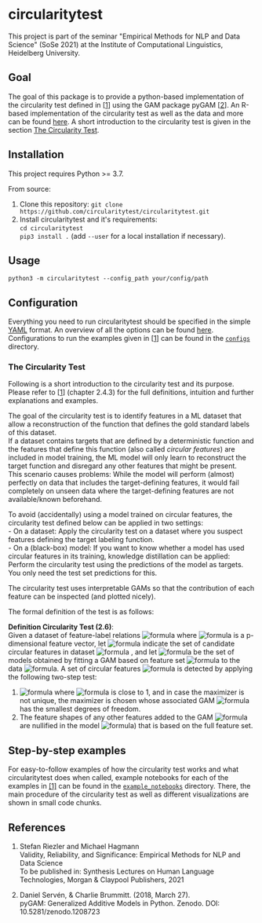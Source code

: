 # circularitytest

This project is part of the seminar "Empirical Methods for NLP and Data Science" (SoSe 2021) at the Institute of Computational Linguistics,
Heidelberg University.

## Goal

The goal of this package is to provide a python-based implementation of the circularity test defined in [[1](#references)]
using the GAM package pyGAM [[2](#references)]. 
An R-based implementation of the circularity test as well as the data and more can be found 
[here](https://www.cl.uni-heidelberg.de/statnlpgroup/empirical_methods/). 
A short introduction to the circularity test is given in the section [The Circularity Test](#the-circularity-test).



## Installation

This project requires Python >= 3.7.

From source: 

  1. Clone this repository:
  `git clone https://github.com/circularitytest/circularitytest.git`
  2. Install circularitytest and it's requirements:\
  `cd circularitytest`\
  `pip3 install .` (add `--user` for a local installation if necessary).


## Usage

`python3 -m circularitytest --config_path your/config/path`



## Configuration

Everything you need to run circularitytest should be specified in the simple [YAML](http://yaml.org/) format. 
An overview of all the options can be found [here](#configs/README.md). \
Configurations to run the examples given in [[1](#References)] can be found in the [`configs`](#configs) directory.


### The Circularity Test

Following is a short introduction to the circularity test and its purpose.
Please refer to [[1](#references)] (chapter 2.4.3) for the full definitions, intuition and further explanations 
and examples.

The goal of the circularity test is to identify features in a ML dataset
that allow a reconstruction of the function that defines the gold standard labels of this dataset. \
If a dataset contains targets that are defined by a deterministic function and the features that define this function (also called *circular features*)
are included in model training, the ML model will only learn to reconstruct the target function and disregard any other features that might be present. \
This scenario causes problems: While the model will perform (almost) perfectly on data that includes the target-defining
features, it would fail completely on unseen data where the target-defining features are not available/known beforehand.

To avoid (accidentally) using a model trained on circular features, the circularity test defined below can 
be applied in two settings: \
    - On a dataset: Apply the circularity test on a dataset where you suspect features defining the target labeling function. \
    - On a (black-box) model: If you want to know whether a model has used circular features in its training, knowledge
    distillation can be applied: Perform the circularity test using the predictions of the model as targets. You only need 
    the test set predictions for this.
    
The circularity test uses interpretable GAMs so that the contribution of each feature can be inspected (and plotted nicely).

The formal definition of the test is as follows: 

**Definition Circularity Test (2.6)**: \
Given a dataset of feature-label relations 
![formula](https://render.githubusercontent.com/render/math?math=D=\{(x^{n},y^{n})\}^{N}_{n=1})
 where
![formula](https://render.githubusercontent.com/render/math?math=x^{n}=(x_1,x_2,...,x_p))
 is a p-dimensional feature vector, let 
![formula](https://render.githubusercontent.com/render/math?math=C%20\subseteq%20P(\{1,...,p\}))
 indicate the set of candidate circular features in dataset ![formula](https://render.githubusercontent.com/render/math?math=D)
 , and let
![formula](https://render.githubusercontent.com/render/math?math=M:=\{\mu_c:c\in%20C\})
be the set of models obtained by fitting a GAM based on feature set 
![formula](https://render.githubusercontent.com/render/math?math=c)
to the data 
![formula](https://render.githubusercontent.com/render/math?math=D).
 A set of circular features
![formula](https://render.githubusercontent.com/render/math?math=c*)
is detected by applying the following two-step test:
1. ![formula](https://render.githubusercontent.com/render/math?math=c*=argmax_{c\subseteq%20C}D^2(\mu_c)) 
 where 
 ![formula](https://render.githubusercontent.com/render/math?math=D^2(\mu_{c*})) 
 is close to 1, and in case
the maximizer is not unique, the maximizer is chosen whose
associated GAM 
![formula](https://render.githubusercontent.com/render/math?math=\mu_{c*}) 
has the smallest degrees of freedom.
2. The feature shapes of any other features added to the GAM
 ![formula](https://render.githubusercontent.com/render/math?math=D^2(\mu_{c*})) 
 are nullified in the model 
  ![formula](https://render.githubusercontent.com/render/math?math=\mu\{1,...,p\})) 
that is based on the full
feature set.




## Step-by-step examples

For easy-to-follow examples of how the circularity test works and what circularitytest does when called, 
example notebooks for each of the examples in [[1]](#references) can be found in the [`example_notebooks`](#example_notebooks) directory. There, the main procedure 
of the circularity test as well as different visualizations are shown in small code chunks.




## References

1. Stefan Riezler and Michael Hagmann \
Validity, Reliability, and Significance: Empirical Methods for NLP and Data Science\
To be published in: Synthesis Lectures on Human Language Technologies, Morgan & Claypool Publishers, 2021

2. Daniel Servén, & Charlie Brummitt. (2018, March 27). \
pyGAM: Generalized Additive Models in Python. Zenodo. DOI: 10.5281/zenodo.1208723



